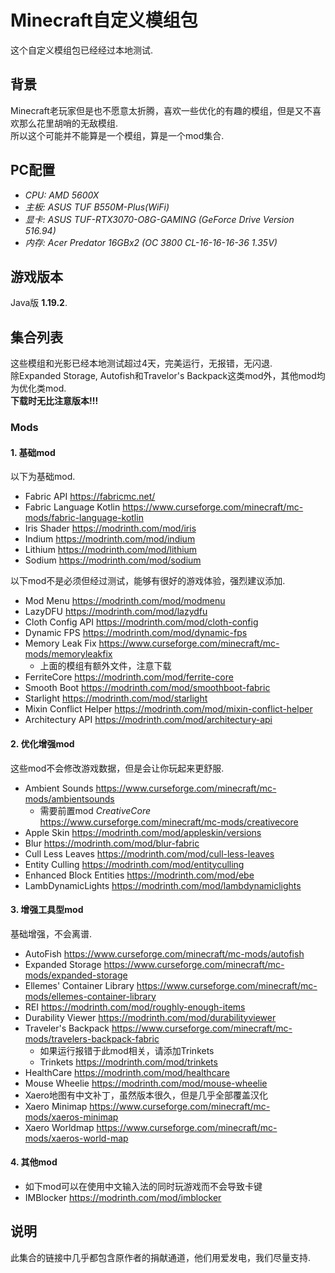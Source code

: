 # Minecraft自定义模组包
这个自定义模组包已经经过本地测试.

## 背景
  Minecraft老玩家但是也不愿意太折腾，喜欢一些优化的有趣的模组，但是又不喜欢那么花里胡哨的无敌模组.  
  所以这个可能并不能算是一个模组，算是一个mod集合.

## PC配置
  - *CPU: AMD 5600X*
  - *主板: ASUS TUF B550M-Plus(WiFi)*
  - *显卡: ASUS TUF-RTX3070-O8G-GAMING (GeForce Drive Version 516.94)*
  - *内存: Acer Predator 16GBx2 (OC 3800 CL-16-16-16-36 1.35V)*

## 游戏版本
  Java版 **1.19.2**.
  
## 集合列表
   这些模组和光影已经本地测试超过4天，完美运行，无报错，无闪退.  
   除Expanded Storage, Autofish和Travelor's Backpack这类mod外，其他mod均为优化类mod.  
   **下载时无比注意版本!!!**

   
### Mods  

#### 1. 基础mod
  
  以下为基础mod.  
  - Fabric API  https://fabricmc.net/  
  - Fabric Language Kotlin  https://www.curseforge.com/minecraft/mc-mods/fabric-language-kotlin  
  - Iris Shader https://modrinth.com/mod/iris  
  - Indium  https://modrinth.com/mod/indium  
  - Lithium https://modrinth.com/mod/lithium  
  - Sodium  https://modrinth.com/mod/sodium  
  
  以下mod不是必须但经过测试，能够有很好的游戏体验，强烈建议添加.  
  - Mod Menu  https://modrinth.com/mod/modmenu  
  - LazyDFU https://modrinth.com/mod/lazydfu  
  - Cloth Config API  https://modrinth.com/mod/cloth-config  
  - Dynamic FPS https://modrinth.com/mod/dynamic-fps  
  - Memory Leak Fix https://www.curseforge.com/minecraft/mc-mods/memoryleakfix  
    - 上面的模组有额外文件，注意下载   
  - FerriteCore https://modrinth.com/mod/ferrite-core  
  - Smooth Boot https://modrinth.com/mod/smoothboot-fabric  
  - Starlight https://modrinth.com/mod/starlight  
  - Mixin Conflict Helper https://modrinth.com/mod/mixin-conflict-helper  
  - Architectury API  https://modrinth.com/mod/architectury-api  
  
#### 2. 优化增强mod  
  这些mod不会修改游戏数据，但是会让你玩起来更舒服.  
  - Ambient Sounds  https://www.curseforge.com/minecraft/mc-mods/ambientsounds
    - 需要前置mod *CreativeCore*  https://www.curseforge.com/minecraft/mc-mods/creativecore
  - Apple Skin  https://modrinth.com/mod/appleskin/versions
  - Blur  https://modrinth.com/mod/blur-fabric  
  - Cull Less Leaves  https://modrinth.com/mod/cull-less-leaves  
  - Entity Culling  https://modrinth.com/mod/entityculling  
  - Enhanced Block Entities https://modrinth.com/mod/ebe  
  - LambDynamicLights https://modrinth.com/mod/lambdynamiclights  
  
#### 3. 增强工具型mod  
  基础增强，不会离谱.  
  - AutoFish  https://www.curseforge.com/minecraft/mc-mods/autofish  
  - Expanded Storage  https://www.curseforge.com/minecraft/mc-mods/expanded-storage   
  - Ellemes' Container Library  https://www.curseforge.com/minecraft/mc-mods/ellemes-container-library  
  - REI https://modrinth.com/mod/roughly-enough-items  
  - Durability Viewer https://modrinth.com/mod/durabilityviewer  
  - Traveler's Backpack https://www.curseforge.com/minecraft/mc-mods/travelers-backpack-fabric  
    - 如果运行报错于此mod相关，请添加Trinkets  
    - Trinkets  https://modrinth.com/mod/trinkets  
  - HealthCare  https://modrinth.com/mod/healthcare  
  - Mouse Wheelie https://modrinth.com/mod/mouse-wheelie  
  - Xaero地图有中文补丁，虽然版本很久，但是几乎全部覆盖汉化
  - Xaero Minimap https://www.curseforge.com/minecraft/mc-mods/xaeros-minimap  
  - Xaero Worldmap  https://www.curseforge.com/minecraft/mc-mods/xaeros-world-map  
  
#### 4. 其他mod  
  - 如下mod可以在使用中文输入法的同时玩游戏而不会导致卡键
  - IMBlocker https://modrinth.com/mod/imblocker  

## 说明
  此集合的链接中几乎都包含原作者的捐献通道，他们用爱发电，我们尽量支持.

